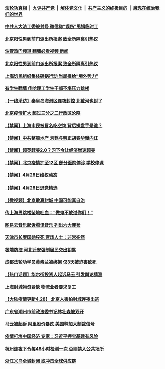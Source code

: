 ####  [法轮功真相](../../../../basic/blob/master/README.md?t=04290531) &nbsp;|&nbsp; [九评共产党](../../../../9ping.md/blob/master/README.md?t=04290531) &nbsp;|&nbsp; [解体党文化](../../../../jtdwh.md/blob/master/README.md?t=04290531)  &nbsp;|&nbsp; [共产主义的终极目的](../../../../gczydzjmd.md/blob/master/README.md?t=04290531) &nbsp;|&nbsp; [魔鬼在统治我们的世界](../../../../mgztzwmdsj.md/blob/master/README.md?t=04290531) 


#### [中共人大法工委被封号 微信称“误伤”甩锅临时工](../pages/prog204/a103412787.md?t=04290531) 

#### [北京阳性男到前门派出所报案 致全所隔离引热议](../pages/prog204/a103412751.md?t=04290531) 
#### [油管热门频道 翻墙必看视频 新闻](http://78.141.244.201:81/youtube.html?04290531)
#### [北京阳性男到前门派出所报案 致全所隔离引热议](../pages/prog204/a103412751.md?t=04290531) 

#### [上海饥民组织集体砸锅行动 当局推给“境外势力”](../pages/prog204/a103412741.md?t=04290531) 

#### [有学生翻墙 传哈理工学生干部不堪压力跳楼](../pages/prog204/a103412604.md?t=04290531) 

#### [【一线采访】秦皇岛海港区连夜封控 北戴河也封了](../pages/prog204/a103412616.md?t=04290531) 

#### [北京疫情扩大 超过三分之二行政区沦陷](../pages/prog204/a103412663.md?t=04290531) 

#### [【禁闻】上海市民被冒名吃空饷  背后操盘手是谁？](../pages/prog204/a103412519.md?t=04290531) 

#### [【禁闻】中共整顿地产 刘鹤与韩正胡春华曝内讧](../pages/prog204/a103412567.md?t=04290531) 

#### [【禁闻】超英赶美2.0？习下令让经济增速超美](../pages/prog204/a103412595.md?t=04290531) 


#### [【禁闻】北京疫情扩至12区 部分医院停诊 学校停课](../pages/prog204/a103412579.md?t=04290531) 

#### [【禁闻】4月28日维权动态](../pages/prog204/a103412563.md?t=04290531) 

#### [【禁闻】4月28日退党精选](../pages/prog204/a103412570.md?t=04290531) 

#### [【微视频】北京敢真封城 中国可能真自治](../pages/prog204/a103412517.md?t=04290531) 

#### [传上海男跳楼坠地吐血：“做鬼不放过你们！”](../pages/prog204/a103412534.md?t=04290531) 

#### [网易云音乐起诉腾讯音乐 列出六大罪状](../pages/prog204/a103412543.md?t=04290531) 

#### [天津市长廖国勋猝死 官场人士：非常突然](../pages/prog204/a103412523.md?t=04290531) 

#### [极端防控 河北迁安强制居民交出钥匙](../pages/prog204/a103412384.md?t=04290531) 

#### [成都法轮功学员黄素兰被绑架 仅3天被迫害致死](../pages/prog204/a103412229.md?t=04290531) 

#### [【热门话题】华尔街投资人起诉马云 引发舆论猜测](../pages/prog204/a103412410.md?t=04290531) 

#### [上海封城物资紧缺 物流业者要求复工](../pages/prog204/a103412386.md?t=04290531) 

#### [【大陆疫情更新4.28】 北京人害怕封城连夜出逃](../pages/prog204/a103405878.md?t=04290531) 

#### [广东省潮州市前政法委书记林壮森被双开](../pages/prog204/a103412337.md?t=04290531) 

#### [马云被起诉 阿里股价暴跌 美国释加大制裁信号](../pages/prog204/a103412333.md?t=04290531) 


#### [疫情打垮中国经济 专家：习近平押宝基建有风险](../pages/prog204/a103412252.md?t=04290531) 

#### [杭州连夜下令每48小时检测一次 否则禁入公共场所](../pages/prog204/a103412246.md?t=04290531) 

#### [浙江义乌全城封闭 或冲击全球供应链](../pages/prog204/a103412164.md?t=04290531) 


<img src='http://gfw-breaker.win/goodnews/indexes/prog204.md' width='0px' height='0px'/>
